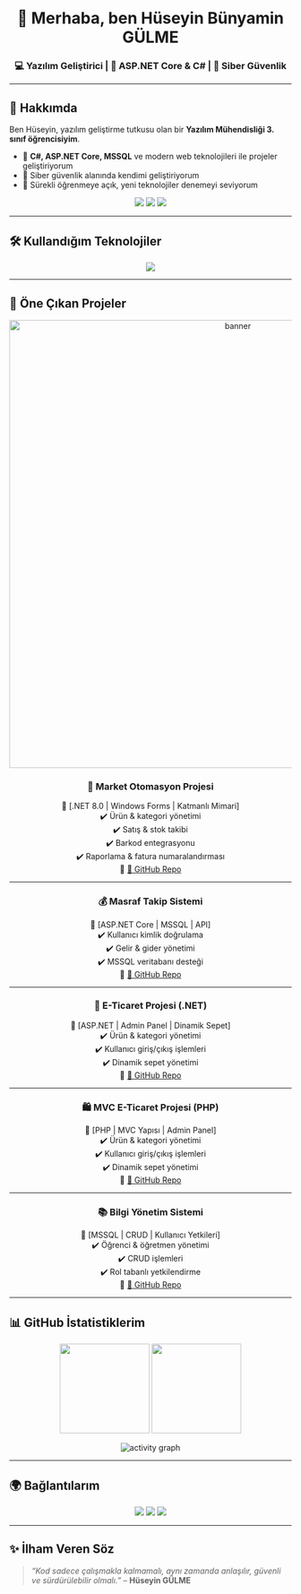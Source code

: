<h1 align="center">👋 Merhaba, ben Hüseyin Bünyamin GÜLME</h1>
<h3 align="center">💻 Yazılım Geliştirici | 🚀 ASP.NET Core & C# | 🔐 Siber Güvenlik</h3>

---

## 🚀 Hakkımda  

Ben Hüseyin, yazılım geliştirme tutkusu olan bir **Yazılım Mühendisliği 3. sınıf öğrencisiyim**.  
- 💼 **C#, ASP.NET Core, MSSQL** ve modern web teknolojileri ile projeler geliştiriyorum  
- 🔐 Siber güvenlik alanında kendimi geliştiriyorum  
- 🌱 Sürekli öğrenmeye açık, yeni teknolojiler denemeyi seviyorum  

<p align="center">
  <a href="https://www.linkedin.com/in/h%C3%BCseyin-g%C3%BClme/"><img src="https://img.shields.io/badge/LinkedIn-%230A66C2.svg?&style=for-the-badge&logo=linkedin&logoColor=white"/></a>
  <a href="mailto:huseyin.glm.22@gmail.com"><img src="https://img.shields.io/badge/Gmail-%23D14836.svg?&style=for-the-badge&logo=gmail&logoColor=white"/></a>
  <a href="https://github.com/huseyingulme"><img src="https://img.shields.io/badge/GitHub-181717.svg?&style=for-the-badge&logo=github&logoColor=white"/></a>
</p>

---

## 🛠️ Kullandığım Teknolojiler  

<p align="center">
  <img src="https://skillicons.dev/icons?i=cs,dotnet,java,cpp,js,html,css,linux,mysql,git,github,visualstudio,vscode" />
</p>

---

## 📌 Öne Çıkan Projeler  

<p align="center">
  <img src="https://github.com/huseyingulme/MarketOtomasyon/blob/main/Assets/banner.png" width="800px" alt="banner"/>
</p>

<div align="center">

### 🏪 Market Otomasyon Projesi  
📌 [.NET 8.0 | Windows Forms | Katmanlı Mimari]  
✔️ Ürün & kategori yönetimi  
✔️ Satış & stok takibi  
✔️ Barkod entegrasyonu  
✔️ Raporlama & fatura numaralandırması  
🔗 [📂 GitHub Repo](https://github.com/huseyingulme/MarketOtomasyon)  

---

### 💰 Masraf Takip Sistemi  
📌 [ASP.NET Core | MSSQL | API]  
✔️ Kullanıcı kimlik doğrulama  
✔️ Gelir & gider yönetimi  
✔️ MSSQL veritabanı desteği  
🔗 [📂 GitHub Repo](https://github.com/huseyingulme/MasrafTakipSistemi)  

---

### 🛒 E-Ticaret Projesi (.NET)  
📌 [ASP.NET | Admin Panel | Dinamik Sepet]  
✔️ Ürün & kategori yönetimi  
✔️ Kullanıcı giriş/çıkış işlemleri  
✔️ Dinamik sepet yönetimi  
🔗 [📂 GitHub Repo](https://github.com/huseyingulme/ETicaretProjesi)  

---

### 🛍️ MVC E-Ticaret Projesi (PHP)  
📌 [PHP | MVC Yapısı | Admin Panel]  
✔️ Ürün & kategori yönetimi  
✔️ Kullanıcı giriş/çıkış işlemleri  
✔️ Dinamik sepet yönetimi  
🔗 [📂 GitHub Repo](https://github.com/huseyingulme/mvcproje)  

---

### 📚 Bilgi Yönetim Sistemi  
📌 [MSSQL | CRUD | Kullanıcı Yetkileri]  
✔️ Öğrenci & öğretmen yönetimi  
✔️ CRUD işlemleri  
✔️ Rol tabanlı yetkilendirme  
🔗 [📂 GitHub Repo](https://github.com/huseyingulme/BilgiYonetimSistemi)  

</div>

---

## 📊 GitHub İstatistiklerim  

<p align="center">
  <img src="https://github-readme-stats.vercel.app/api?username=huseyingulme&show_icons=true&theme=tokyonight" height="160" />
  <img src="https://github-readme-streak-stats.herokuapp.com/?user=huseyingulme&theme=tokyonight" height="160" />
</p>

<p align="center">
  <img src="https://github-readme-activity-graph.vercel.app/graph?username=huseyingulme&theme=tokyo-night" alt="activity graph"/>
</p>

---

## 🌍 Bağlantılarım  

<p align="center">
  <a href="https://www.linkedin.com/in/h%C3%BCseyin-g%C3%BClme/"><img src="https://img.icons8.com/color/48/000000/linkedin.png"/></a>
  <a href="mailto:huseyin.glm.22@gmail.com"><img src="https://img.icons8.com/color/48/000000/gmail.png"/></a>
  <a href="https://github.com/huseyingulme"><img src="https://img.icons8.com/material-outlined/48/000000/github.png"/></a>
</p>

---

## ✨ İlham Veren Söz  

> *“Kod sadece çalışmakla kalmamalı, aynı zamanda anlaşılır, güvenli ve sürdürülebilir olmalı.”* – **Hüseyin GÜLME**
